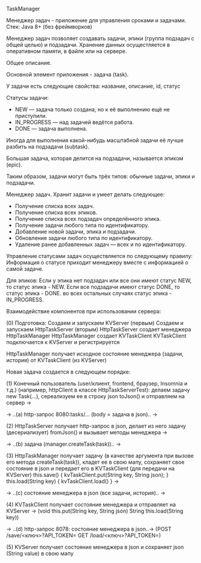 TaskManager

Менеджер задач - приложение для управления сроками и задачами.
Стек: Java 8+ (без фреймворков)

Менеджер задач позволяет создавать задачи, эпики (группа подзадач с общей целью) и подзадачи.
Хранение данных осущестляется в оперативном памяти, в файле или на сервере. 

Общее описание.

Основной элемент приложения - задача (task).

У задачи есть следующие свойства: название, описание, id, статус

Статусы задачи:

- NEW — задача только создана, но к её выполнению ещё не приступили.
- IN_PROGRESS — над задачей ведётся работа.
- DONE — задача выполнена.

Иногда для выполнения какой-нибудь масштабной задачи её лучше разбить на подзадачи (subtask). 

Большая задача, которая делится на подзадачи, называется эпиком (epic). 

Таким образом, задачи могут быть трёх типов: обычные задачи, эпики и подзадачи. 


Менеджер задач.
Хранит задачи и умеет делать следующее:
- Получение списка всех задач.
- Получение списка всех эпиков.
- Получение списка всех подзадач определённого эпика.
- Получение задачи любого типа по идентификатору.
- Добавление новой задачи, эпика и подзадачи.
- Обновление задачи любого типа по идентификатору.
- Удаление ранее добавленных задач — всех и по идентификатору.

Управление статусами задач осуществляется по следующему правилу:
Информация о статусе приходит менеджеру вместе с информацией о самой задаче.

Для эпиков:
Если у эпика нет подзадач или все они имеют статус NEW, то статус эпика - NEW.
Если все подзадачи имеют статус DONE, то статус эпика - DONE.
во всех остальных случаях статус эпика - IN_PROGRESS.


Взаимодействие компонентов при использовании сервера:

(0) Подготовка:
Создаем и запускаем KVServer (первым)
Создаем и запускаем HttpTaskServer (вторым)
HttpTaskServer создает менеджера HttpTaskManager
HttpTaskManager создает KVTaskClient
KVTaskClient подключается к KVServer и регистрируется

HttpTaskManager получает исходное состояние менеджера (задачи, история) от KVTaskClient (из KVServer)


Новая задача создается в следующем порядке:

(1) Конечный пользователь (user/клиент, frontend, браузер, Insomnia и т.д.)
(например, httpClient в классе HttpTaskServerTest):
делаем задачу new Task(...), сереализуем ее в строку json toJson() и отправляем на сервер ->

-> ..(a) http-запрос 8080:tasks/... (body = задача в json).. ->

(2) HttpTaskServer получает http-запрос в json,
делает из него задачу (десериализует) fromJson()
и вызывает методы менеджера ->

-> ..(b) задача (manager.createTask(task)).. ->

(3) HttpTaskManager получает задачу (в качестве аргумента при вызове его метода createTask(task)),
кладет ее в свою мапу,
сохраняет свое состояние в json
и передает его в KVTaskClient (для передачи на KVServer)
    this.save() { kvTaskClient.put(String key, String json); } 
    this.load(String key) { kvTaskClient.load() } ->

-> ..(c) состояние менеджера в json (все задачи, история).. ->

(4) KVTaskClient получает состояние менеджера и отправляет на KVServer ->
(void this.put(String key, String json)    String this.load(String key))

-> ..(d) http-запрос 8078: состояние менеджера в json..->
(POST /save/<ключ>?API_TOKEN=    GET /load/<ключ>?API_TOKEN=)

(5) KVServer получает состояние менеджера в json и сохраняет json (String value) в свою мапу
